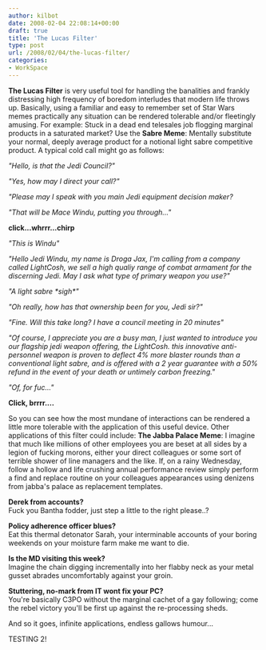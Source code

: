 ```yaml
---
author: kilbot
date: 2008-02-04 22:08:14+00:00
draft: true
title: 'The Lucas Filter'
type: post
url: /2008/02/04/the-lucas-filter/
categories:
- WorkSpace
---
```


**The Lucas Filter** is very useful tool for handling the banalities and frankly distressing high frequency of boredom interludes that modern life throws up. Basically, using a familiar and easy to remember set of Star Wars memes practically any situation can be rendered tolerable and/or fleetingly amusing. For example: Stuck in a dead end telesales job flogging marginal products in a saturated market? Use the **Sabre Meme**: Mentally substitute your normal, deeply average product for a notional light sabre competitive product. A typical cold call might go as follows:

_"Hello, is that the Jedi Council?"_

_"Yes, how may I direct your call?"_

_"Please may I speak with you main Jedi equipment decision maker?_

_"That will be Mace Windu, putting you through..."_

**click...whrrr...chirp**

_"This is Windu"_

_"Hello Jedi Windu, my name is Droga Jax, I'm calling from a company called LightCosh, we sell a high qualiy range of combat armament for the discerning Jedi. May I ask what type of primary weapon you use?"_

_"A light sabre \*sigh\*"_

_"Oh really, how has that ownership been for you, Jedi sir?"_

_"Fine. Will this take long? I have a council meeting in 20 minutes"_

_"Of course, I appreciate you are a busy man, I just wanted to introduce you our flagship jedi weapon offering, the LightCosh. this innovative anti-personnel weapon is proven to deflect 4% more blaster rounds than a conventional light sabre, and is offered with a 2 year guarantee with a 50% refund in the event of your death or untimely carbon freezing."_

_"Of, for fuc..."_

**Click, brrrr....**

So you can see how the most mundane of interactions can be rendered a little more tolerable with the application of this useful device. Other applications of this filter could include: **The Jabba Palace Meme**: I imagine that much like millions of other employees you are beset at all sides by a legion of fucking morons, either your direct colleagues or some sort of terrible shower of line managers and the like. If, on a rainy Wednesday, follow a hollow and life crushing annual performance review simply perform a find and replace routine on your colleagues appearances using denizens from jabba's palace as replacement templates.

**Derek from accounts?**\
Fuck you Bantha fodder, just step a little to the right please..?

**Policy adherence officer blues?**\
Eat this thermal detonator Sarah, your interminable accounts of your boring weekends on your moisture farm make me want to die.

**Is the MD visiting this week?**\
Imagine the chain digging incrementally into her flabby neck as your metal gusset abrades uncomfortably against your groin.

**Stuttering, no-mark from IT wont fix your PC?**\
You're basically C3PO without the marginal cachet of a gay following; come the rebel victory you'll be first up against the re-processing sheds.

And so it goes, infinite applications, endless gallows humour...



TESTING 2!